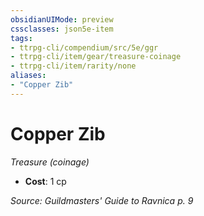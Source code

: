 ```yaml
---
obsidianUIMode: preview
cssclasses: json5e-item
tags:
- ttrpg-cli/compendium/src/5e/ggr
- ttrpg-cli/item/gear/treasure-coinage
- ttrpg-cli/item/rarity/none
aliases: 
- "Copper Zib"
---
```

# Copper Zib
*Treasure (coinage)*  

- **Cost**: 1 cp

*Source: Guildmasters' Guide to Ravnica p. 9*